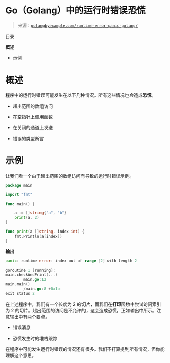 <!--yml

分类：未分类

日期：2024-10-13 06:25:46

-->

# Go（Golang）中的运行时错误恐慌

> 来源：[`golangbyexample.com/runtime-error-panic-golang/`](https://golangbyexample.com/runtime-error-panic-golang/)

目录

**概述**

+   示例

# **概述**

程序中的运行时错误可能发生在以下几种情况。所有这些情况也会造成**恐慌**。

+   超出范围的数组访问

+   在空指针上调用函数

+   在关闭的通道上发送

+   错误的类型断言

# **示例**

让我们看一个由于超出范围的数组访问而导致的运行时错误示例。

```go
package main

import "fmt"

func main() {

	a := []string{"a", "b"}
	print(a, 2)
}

func print(a []string, index int) {
	fmt.Println(a[index])
}
```

**输出**

```go
panic: runtime error: index out of range [2] with length 2

goroutine 1 [running]:
main.checkAndPrint(...)
        main.go:12
main.main()
        /main.go:8 +0x1b
exit status 2
```

在上述程序中，我们有一个长度为 2 的切片，而我们在**打印**函数中尝试访问索引为 2 的切片。超出范围的访问是不允许的，这会造成恐慌，正如输出中所示。注意输出中有两个要点。

+   错误消息

+   恐慌发生时的堆栈跟踪

在程序中可能发生运行时错误的情况还有很多。我们不打算提到所有情况，但你能理解这个意思。


